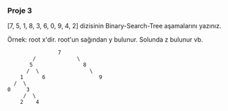 ### Proje 3
[7, 5, 1, 8, 3, 6, 0, 9, 4, 2] dizisinin Binary-Search-Tree aşamalarını yazınız.

Örnek: root x'dir. root'un sağından y bulunur. Solunda z bulunur vb.

```
                7
        /             \
       5                8
      /  \                \
    1      6                 9
  /  \
0     3
     /  \
    2    4 